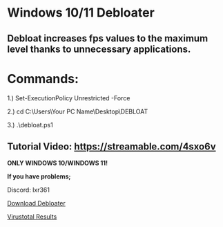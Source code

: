 # Windows 10/11 Debloater

Debloat increases fps values ​​to the maximum level thanks to unnecessary applications.
---------------------------------------------
# Commands:

1.) Set-ExecutionPolicy Unrestricted -Force

2.) cd C:\Users\Your PC Name\Desktop\DEBLOAT

3.) .\debloat.ps1

Tutorial Video: https://streamable.com/4sxo6v
---------------------------------------------
**ONLY WINDOWS 10/WINDOWS 11!**

**If you have problems;**

Discord: lxr361

[Download Debloater](https://github.com/lxr361/Windows-Debloater-10-11/archive/refs/heads/main.zip)

[Virustotal Results](https://www.virustotal.com/gui/file/d3f29172a2522bd989740f78dbfe7d422f43d08f0e1efeb76411ef7b6dbe152d?nocache=1)
